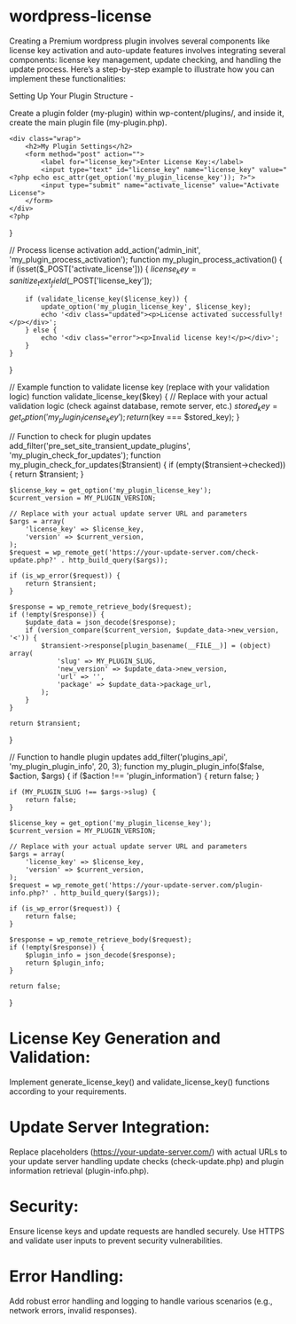 # wordpress-license


 Creating a Premium wordpress plugin involves several components like  license key activation and auto-update features involves integrating several components: license key management, update checking, and handling the update process. Here’s a step-by-step example to illustrate how you can implement these functionalities:   



 Setting Up Your Plugin Structure - 

Create a plugin folder (my-plugin) within wp-content/plugins/, and inside it, create the main plugin file (my-plugin.php). 



<?php
/*
Plugin Name: My Custom Plugin
Description: This plugin demonstrates license key activation and auto-updates.
Version: 1.0
Author: Your Name
*/

// Define constants
define('MY_PLUGIN_VERSION', '1.0');
define('MY_PLUGIN_SLUG', 'my-plugin');

// Activation hook: Generate and store a license key
register_activation_hook(__FILE__, 'my_plugin_activate');
function my_plugin_activate() {
    $license_key = generate_license_key(); // Function to generate a license key
    update_option('my_plugin_license_key', $license_key);
}

// Load plugin functionalities
add_action('init', 'my_plugin_init');
function my_plugin_init() {
    // Initialize your plugin functionalities here
    // Example: add_shortcode(), add_action(), etc.
}

// Admin menu: Settings page for license key activation and updates
add_action('admin_menu', 'my_plugin_add_menu');
function my_plugin_add_menu() {
    add_menu_page('My Plugin Settings', 'My Plugin', 'manage_options', MY_PLUGIN_SLUG, 'my_plugin_settings_page');
}

// Settings page content
function my_plugin_settings_page() {
    ?>
    <div class="wrap">
        <h2>My Plugin Settings</h2>
        <form method="post" action="">
            <label for="license_key">Enter License Key:</label>
            <input type="text" id="license_key" name="license_key" value="<?php echo esc_attr(get_option('my_plugin_license_key')); ?>">
            <input type="submit" name="activate_license" value="Activate License">
        </form>
    </div>
    <?php
}

// Process license activation
add_action('admin_init', 'my_plugin_process_activation');
function my_plugin_process_activation() {
    if (isset($_POST['activate_license'])) {
        $license_key = sanitize_text_field($_POST['license_key']);

        if (validate_license_key($license_key)) {
            update_option('my_plugin_license_key', $license_key);
            echo '<div class="updated"><p>License activated successfully!</p></div>';
        } else {
            echo '<div class="error"><p>Invalid license key!</p></div>';
        }
    }
}

// Example function to validate license key (replace with your validation logic)
function validate_license_key($key) {
    // Replace with your actual validation logic (check against database, remote server, etc.)
    $stored_key = get_option('my_plugin_license_key');
    return ($key === $stored_key);
}

// Function to check for plugin updates
add_filter('pre_set_site_transient_update_plugins', 'my_plugin_check_for_updates');
function my_plugin_check_for_updates($transient) {
    if (empty($transient->checked)) {
        return $transient;
    }

    $license_key = get_option('my_plugin_license_key');
    $current_version = MY_PLUGIN_VERSION;

    // Replace with your actual update server URL and parameters
    $args = array(
        'license_key' => $license_key,
        'version' => $current_version,
    );
    $request = wp_remote_get('https://your-update-server.com/check-update.php?' . http_build_query($args));

    if (is_wp_error($request)) {
        return $transient;
    }

    $response = wp_remote_retrieve_body($request);
    if (!empty($response)) {
        $update_data = json_decode($response);
        if (version_compare($current_version, $update_data->new_version, '<')) {
            $transient->response[plugin_basename(__FILE__)] = (object) array(
                'slug' => MY_PLUGIN_SLUG,
                'new_version' => $update_data->new_version,
                'url' => '',
                'package' => $update_data->package_url,
            );
        }
    }

    return $transient;
}

// Function to handle plugin updates
add_filter('plugins_api', 'my_plugin_plugin_info', 20, 3);
function my_plugin_plugin_info($false, $action, $args) {
    if ($action !== 'plugin_information') {
        return false;
    }

    if (MY_PLUGIN_SLUG !== $args->slug) {
        return false;
    }

    $license_key = get_option('my_plugin_license_key');
    $current_version = MY_PLUGIN_VERSION;

    // Replace with your actual update server URL and parameters
    $args = array(
        'license_key' => $license_key,
        'version' => $current_version,
    );
    $request = wp_remote_get('https://your-update-server.com/plugin-info.php?' . http_build_query($args));

    if (is_wp_error($request)) {
        return false;
    }

    $response = wp_remote_retrieve_body($request);
    if (!empty($response)) {
        $plugin_info = json_decode($response);
        return $plugin_info;
    }

    return false;
}



# License Key Generation and Validation: 

Implement generate_license_key() and validate_license_key() functions according to your requirements.

# Update Server Integration: 

Replace placeholders (https://your-update-server.com/) with actual URLs to your update server handling update checks (check-update.php) and plugin information retrieval (plugin-info.php).

# Security: 

Ensure license keys and update requests are handled securely. Use HTTPS and validate user inputs to prevent security vulnerabilities.

# Error Handling: 

Add robust error handling and logging to handle various scenarios (e.g., network errors, invalid responses).

